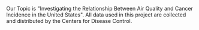 Our Topic is "Investigating the Relationship Between Air Quality and Cancer Incidence in the United States". All data used in this project are collected and distributed by the Centers for Disease Control. 




